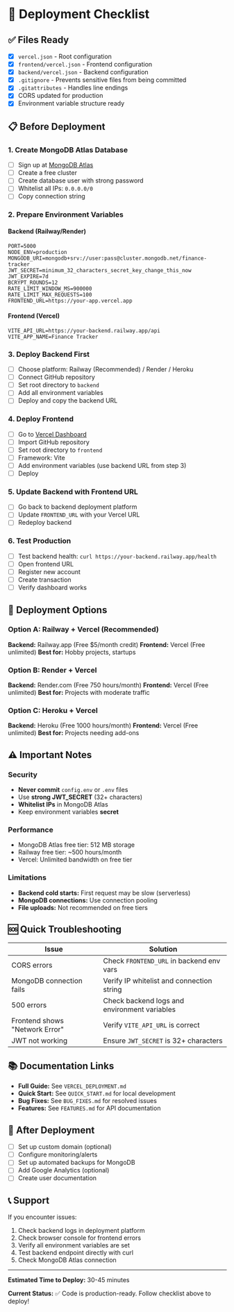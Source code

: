 # 🚀 Deployment Checklist

## ✅ Files Ready
- [x] `vercel.json` - Root configuration
- [x] `frontend/vercel.json` - Frontend configuration
- [x] `backend/vercel.json` - Backend configuration
- [x] `.gitignore` - Prevents sensitive files from being committed
- [x] `.gitattributes` - Handles line endings
- [x] CORS updated for production
- [x] Environment variable structure ready

## 📋 Before Deployment

### 1. Create MongoDB Atlas Database
- [ ] Sign up at [MongoDB Atlas](https://www.mongodb.com/cloud/atlas)
- [ ] Create a free cluster
- [ ] Create database user with strong password
- [ ] Whitelist all IPs: `0.0.0.0/0`
- [ ] Copy connection string

### 2. Prepare Environment Variables

#### Backend (Railway/Render)
```env
PORT=5000
NODE_ENV=production
MONGODB_URI=mongodb+srv://user:pass@cluster.mongodb.net/finance-tracker
JWT_SECRET=minimum_32_characters_secret_key_change_this_now
JWT_EXPIRE=7d
BCRYPT_ROUNDS=12
RATE_LIMIT_WINDOW_MS=900000
RATE_LIMIT_MAX_REQUESTS=100
FRONTEND_URL=https://your-app.vercel.app
```

#### Frontend (Vercel)
```env
VITE_API_URL=https://your-backend.railway.app/api
VITE_APP_NAME=Finance Tracker
```

### 3. Deploy Backend First
- [ ] Choose platform: Railway (Recommended) / Render / Heroku
- [ ] Connect GitHub repository
- [ ] Set root directory to `backend`
- [ ] Add all environment variables
- [ ] Deploy and copy the backend URL

### 4. Deploy Frontend
- [ ] Go to [Vercel Dashboard](https://vercel.com)
- [ ] Import GitHub repository
- [ ] Set root directory to `frontend`
- [ ] Framework: Vite
- [ ] Add environment variables (use backend URL from step 3)
- [ ] Deploy

### 5. Update Backend with Frontend URL
- [ ] Go back to backend deployment platform
- [ ] Update `FRONTEND_URL` with your Vercel URL
- [ ] Redeploy backend

### 6. Test Production
- [ ] Test backend health: `curl https://your-backend.railway.app/health`
- [ ] Open frontend URL
- [ ] Register new account
- [ ] Create transaction
- [ ] Verify dashboard works

## 🎯 Deployment Options

### Option A: Railway + Vercel (Recommended)
**Backend:** Railway.app (Free $5/month credit)
**Frontend:** Vercel (Free unlimited)
**Best for:** Hobby projects, startups

### Option B: Render + Vercel
**Backend:** Render.com (Free 750 hours/month)
**Frontend:** Vercel (Free unlimited)
**Best for:** Projects with moderate traffic

### Option C: Heroku + Vercel
**Backend:** Heroku (Free 1000 hours/month)
**Frontend:** Vercel (Free unlimited)
**Best for:** Projects needing add-ons

## ⚠️ Important Notes

### Security
- **Never commit** `config.env` or `.env` files
- Use **strong JWT_SECRET** (32+ characters)
- **Whitelist IPs** in MongoDB Atlas
- Keep environment variables **secret**

### Performance
- MongoDB Atlas free tier: 512 MB storage
- Railway free tier: ~500 hours/month
- Vercel: Unlimited bandwidth on free tier

### Limitations
- **Backend cold starts:** First request may be slow (serverless)
- **MongoDB connections:** Use connection pooling
- **File uploads:** Not recommended on free tiers

## 🆘 Quick Troubleshooting

| Issue | Solution |
|-------|----------|
| CORS errors | Check `FRONTEND_URL` in backend env vars |
| MongoDB connection fails | Verify IP whitelist and connection string |
| 500 errors | Check backend logs and environment variables |
| Frontend shows "Network Error" | Verify `VITE_API_URL` is correct |
| JWT not working | Ensure `JWT_SECRET` is 32+ characters |

## 📚 Documentation Links

- **Full Guide:** See `VERCEL_DEPLOYMENT.md`
- **Quick Start:** See `QUICK_START.md` for local development
- **Bug Fixes:** See `BUG_FIXES.md` for resolved issues
- **Features:** See `FEATURES.md` for API documentation

## 🎉 After Deployment

- [ ] Set up custom domain (optional)
- [ ] Configure monitoring/alerts
- [ ] Set up automated backups for MongoDB
- [ ] Add Google Analytics (optional)
- [ ] Create user documentation

## 📞 Support

If you encounter issues:
1. Check backend logs in deployment platform
2. Check browser console for frontend errors
3. Verify all environment variables are set
4. Test backend endpoint directly with curl
5. Check MongoDB Atlas connection

---

**Estimated Time to Deploy:** 30-45 minutes

**Current Status:** ✅ Code is production-ready. Follow checklist above to deploy!
